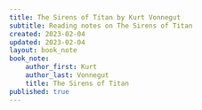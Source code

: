 ```yaml
---
title: The Sirens of Titan by Kurt Vonnegut
subtitle: Reading notes on The Sirens of Titan
created: 2023-02-04
updated: 2023-02-04
layout: book_note
book_note:
    author_first: Kurt
    author_last: Vonnegut
    title: The Sirens of Titan
published: true
---
```

